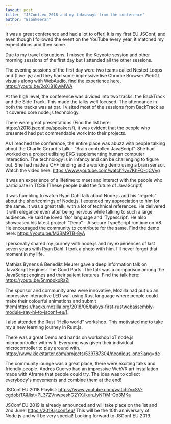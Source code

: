 ```yaml
---
layout: post
title:  "JSConf.eu 2018 and my takeaways from the conference"
author: "Elankeeran"
---
```


It was a great conference and had a lot to offer! It is my first EU JSConf, and even though I followed the event on the YouTube every year, it matched my expectations and then some.
 
Due to my travel disruptions, I missed the Keynote session and other morning sessions of the first day but I attended all the other sessions.
 
The evening sessions of the first day were two teams called Nested Loops and {Live: js} and they had some impressive live Chrome Browser WebGL visuals along with WebAudio, find the experience here. https://youtu.be/2qXi816wMWA
 
At the high level, the conference was divided into two tracks: the BackTrack and the Side Track. This made the talks well focused. The attendance in both the tracks was at par. I visited most of the sessions from BackTrack as it covered core node.js technology.
 
There were great presentations (Find the list here: https://2018.jsconf.eu/speakers/), it was evident that the people who presented had put commendable work into their projects.
 
As I reached the conference, the entire place was abuzz with people talking about the Charlie Gerard's talk - “Brain controlled JavaScript”. She had worked on a project utilising EKG supplementing human computer interaction. The technology is in infancy and can be challenging to figure out. She had made a C++ binding and a working demo using a brain sensor. Watch the video here: https://www.youtube.com/watch?v=7KhFO-qCVyg
 
It was an experience of a lifetime to meet and interact with the people who participate in TC39 (These people build the future of JavaScript!)
 
It was humbling to watch Ryan Dahl talk about Node.js and his “regrets” about the shortcomings of Node.js, I extended my appreciation to him for the same. It was a great talk, with a lot of technical references. He delivered it with elegance even after being nervous while talking to such a large audience. He said he loved 'Go' language and 'Typescript'. He also showcased his latest project: “Deno” - A secure TypeScript runtime on V8. He encouraged the community to contribute for the same. Find the demo here: https://youtu.be/M3BM9TB-8yA
 
I personally shared my journey with node.js and my experiences of last seven years with Ryan Dahl. I took a photo with him. I'll never forgot that moment in my life.
 
Mathias Bynens & Benedikt Meurer gave a deep information talk on JavaScript Engines: The Good Parts. The talk was a comparison among the JavaScript engines and their salient features. Find the talk here: https://youtu.be/5nmpokoRaZI
 
The sponsor and community area were innovative, Mozilla had put up an impressive interactive LED wall using Rust language where people could make their colourful animations and submit them[https://hacks.mozilla.org/2018/06/babys-first-rustwebassembly-module-say-hi-to-jsconf-eu/].
 
I also attended the Rust “Hello world” workshop. This motivated me to take my a new learning journey in Rust.js.
 
There was a great Demo and hands on workshop IoT node.js microcontroller with wifi. Everyone was given their individual microcontroller to play around with.
https://www.kickstarter.com/projects/539787304/neonious-one?lang=de
 
The community lounge was a great place, there were exciting talks and friendly people. Andrès Cuervo had an impressive WebVR art installation made with Aframe that people could try. The idea was to collect everybody's movements and combine them at the end!
 
JSConf EU 2018 Playlist: https://www.youtube.com/watch?v=SV-cgdobtTA&list=PL37ZVnwpeshG2YXJkun_lyNTtM-Qb3MKa
 
JSConf EU 2019 is already announced and will take place on the 1st and 2nd June!
https://2019.jsconf.eu/
This will be the 10th anniversary of Node.js and will be very special!
Looking forward to JSConf EU 2019.